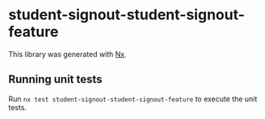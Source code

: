 # student-signout-student-signout-feature

This library was generated with [Nx](https://nx.dev).

## Running unit tests

Run `nx test student-signout-student-signout-feature` to execute the unit tests.
